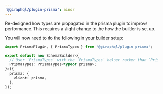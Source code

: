 ```yaml
---
'@giraphql/plugin-prisma': minor
---
```


Re-designed how types are propagated in the prisma plugin to improve performance. This requires a
slight change to the how the builder is set up.

You will now need to do the following in your builder setup:

```ts
import PrismaPlugin, { PrismaTypes } from '@giraphql/plugin-prisma';

export default new SchemaBuilder<{
  // User `PrismaTypes` with the `PrismaTypes` helper rather than `PrismaClient`
  PrismaTypes: PrismaTypes<typeof prisma>;
}>({
  prisma: {
    client: prisma,
  },
});
```

